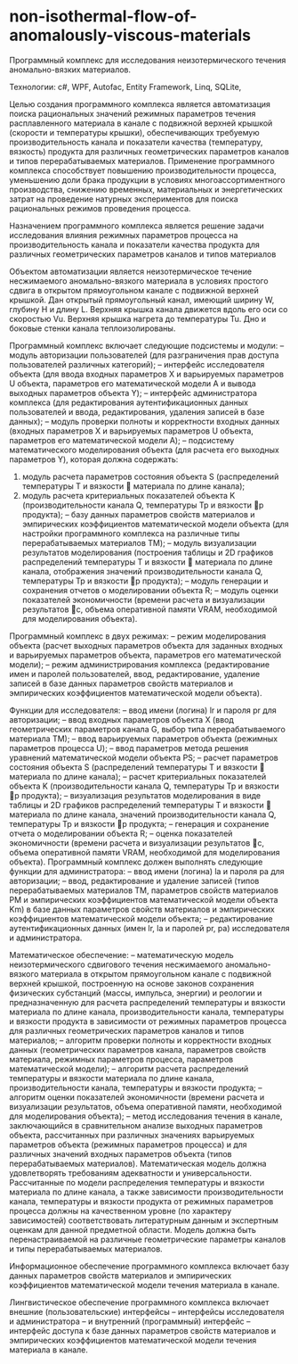 # non-isothermal-flow-of-anomalously-viscous-materials

Программный комплекс для исследования неизотермического течения аномально-вязких материалов.

Технологии: c#, WPF, Autofac, Entity Framework, Linq, SQLite, 

Целью создания программного комплекса является автоматизация поиска рациональных значений режимных параметров течения расплавленного материала в канале с подвижной верхней крышкой (скорости и температуры крышки), обеспечивающих требуемую производительность канала и показатели качества (температуру, вязкость) продукта для различных геометрических параметров каналов и типов перерабатываемых материалов.
Применение программного комплекса способствует повышению производительности процесса, уменьшению доли брака продукции в условиях многоассортиментного производства, снижению временных, материальных и энергетических затрат на проведение натурных экспериментов для поиска рациональных режимов проведения процесса.

Назначением программного комплекса является решение задачи исследования влияния режимных параметров процесса на производительность канала и показатели качества продукта для различных геометрических параметров каналов и типов материалов

Объектом автоматизации является неизотермическое течение несжимаемого аномально-вязкого материала в условиях простого сдвига в открытом прямоугольном канале с подвижной верхней крышкой.
Дан открытый прямоугольный канал, имеющий ширину W, глубину H и длину L. Верхняя крышка канала движется вдоль его оси со скоростью Vu. Верхняя крышка нагрета до температуры Tu. Дно и боковые стенки канала теплоизолированы.


Программный комплекс включает следующие подсистемы и модули:
– модуль авторизации пользователей (для разграничения прав доступа пользователей различных категорий);
– интерфейс исследователя объекта (для ввода входных параметров X и варьируемых параметров U объекта, параметров его математической модели A и вывода выходных параметров объекта Y);
– интерфейс администратора комплекса (для редактирования аутентификационных данных пользователей и ввода, редактирования, удаления записей в базе данных);
– модуль проверки полноты и корректности входных данных (входных параметров X и варьируемых параметров U объекта, параметров его математической модели A);
– подсистему математического моделирования объекта (для расчета его выходных параметров Y), которая должна содержать:
1) модуль расчета параметров состояния объекта S (распределений температуры T и вязкости  материала по длине канала);
2) модуль расчета критериальных показателей объекта K (производительности канала Q, температуры Tp и вязкости p продукта);
– базу данных параметров свойств материалов и эмпирических коэффициентов математической модели объекта (для настройки программного комплекса на различные типы перерабатываемых материалов TM);
– модуль визуализации результатов моделирования (построения таблицы и 2D графиков распределений температуры T и вязкости  материала по длине канала, отображения значений производительности канала Q, температуры Tp и вязкости p продукта);
– модуль генерации и сохранения отчетов о моделировании объекта R;
– модуль оценки показателей экономичности (времени расчета и визуализации результатов c, объема оперативной памяти VRAM, необходимой для моделирования объекта).

Программный комплекс в двух режимах:
– режим моделирования объекта (расчет выходных параметров объекта для заданных входных и варьируемых параметров объекта, параметров его математической модели);
– режим администрирования комплекса (редактирование имен и паролей пользователей, ввод, редактирование, удаление записей в базе данных параметров свойств материалов и эмпирических коэффициентов математической модели объекта). 

Функции для исследователя:
– ввод имени (логина) lr и пароля pr для авторизации;
– ввод входных параметров объекта X (ввод геометрических параметров канала G, выбор типа перерабатываемого материала TM);
– ввод варьируемых параметров объекта (режимных параметров процесса U);
– ввод параметров метода решения уравнений математической модели объекта PS;
– расчет параметров состояния объекта S (распределений температуры T и вязкости  материала по длине канала);
– расчет критериальных показателей объекта K (производительности канала Q, температуры Tp и вязкости p продукта);
– визуализация результатов моделирования в виде таблицы и 2D графиков распределений температуры T и вязкости   материала по длине канала, значений производительности канала Q, температуры Tp и вязкости p продукта;
– генерация и сохранение отчета о моделировании объекта R;
– оценка показателей экономичности (времени расчета и визуализации результатов c, объема оперативной памяти VRAM, необходимой для моделирования объекта). 
Программный комплекс должен выполнять следующие функции для администратора:
– ввод имени (логина) la и пароля pa для авторизации;
– ввод, редактирование и удаление записей (типов перерабатываемых материалов TM, параметров свойств материалов PM и эмпирических коэффициентов математической модели объекта Km) в базе данных параметров свойств материалов и эмпирических коэффициентов математической модели объекта;
– редактирование аутентификационных данных (имен lr, la и паролей pr, pa) исследователя и администратора.

Математическое обеспечение:
– математическую модель неизотермического сдвигового течения несжимаемого аномально-вязкого материала в открытом прямоугольном канале с подвижной верхней крышкой, построенную на основе законов сохранения физических субстанций (массы, импульса, энергии) и реологии и предназначенную для расчета распределений температуры и вязкости материала по длине канала, производительности канала, температуры и вязкости продукта в зависимости от режимных параметров процесса для различных геометрических параметров каналов и типов материалов;
– алгоритм проверки полноты и корректности входных данных (геометрических параметров канала, параметров свойств материала, режимных параметров процесса, параметров математической модели);
– алгоритм расчета распределений температуры и вязкости материала по длине канала, производительности канала, температуры и вязкости продукта;
– алгоритм оценки показателей экономичности (времени расчета и визуализации результатов, объема оперативной памяти, необходимой для моделирования объекта);
– метод исследования течения в канале, заключающийся в сравнительном анализе выходных параметров объекта, рассчитанных при различных значениях варьируемых параметров объекта (режимных параметров процесса) и для различных значений входных параметров объекта (типов перерабатываемых материалов).
Математическая модель должна удовлетворять требованиям адекватности и универсальности. Рассчитанные по модели распределения температуры и вязкости материала по длине канала, а также зависимости производительности канала, температуры и вязкости продукта от режимных параметров процесса должны на качественном уровне (по характеру зависимостей) соответствовать литературным данным и экспертным оценкам для данной предметной области. Модель должна быть перенастраиваемой на различные геометрические параметры каналов и типы перерабатываемых материалов.

Информационное обеспечение программного комплекса включает базу данных параметров свойств материалов и эмпирических коэффициентов математической модели течения материала в канале.

Лингвистическое обеспечение программного комплекса включает внешние (пользовательские) интерфейсы – интерфейсы исследователя и администратора – и внутренний (программный) интерфейс – интерфейс доступа к базе данных параметров свойств материалов и эмпирических коэффициентов математической модели течения материала в канале.


